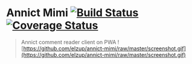 # Annict Mimi [![Build Status](https://travis-ci.org/elzup/annict-mimit.svg?branch=master)](https://travis-ci.org/elzup/annict-mimi) [![Coverage Status](https://coveralls.io/repos/github/elzup/annict-mimi/badge.svg?branch=master)](https://coveralls.io/github/elzup/annict-mimi?branch=master)

> Annict comment reader client on PWA
![https://github.com/elzup/annict-mimi/raw/master/screenshot.gif](https://github.com/elzup/annict-mimi/raw/master/screenshot.gif)
